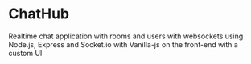 # ChatHub
Realtime chat application with rooms and users with websockets using Node.js, Express and Socket.io with Vanilla-js on the front-end with a custom UI

